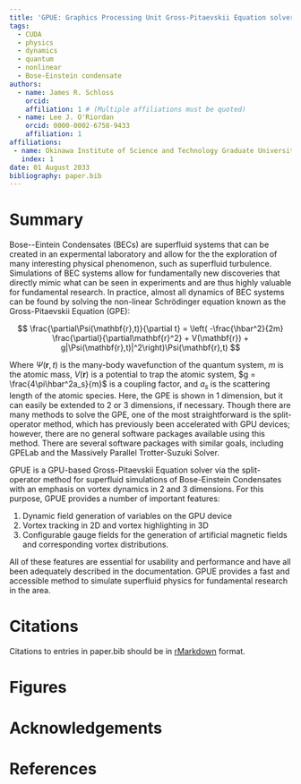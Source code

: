 ```yaml
---
title: 'GPUE: Graphics Processing Unit Gross-Pitaevskii Equation solver'
tags:
  - CUDA
  - physics
  - dynamics
  - quantum
  - nonlinear
  - Bose-Einstein condensate
authors:
  - name: James R. Schloss
    orcid: 
    affiliation: 1 # (Multiple affiliations must be quoted)
  - name: Lee J. O'Riordan
    orcid: 0000-0002-6758-9433
    affiliation: 1
affiliations:
 - name: Okinawa Institute of Science and Technology Graduate University, Onna-son, Okinawa 904-0495, Japan.
   index: 1
date: 01 August 2033
bibliography: paper.bib
---
```


# Summary

Bose--Eintein Condensates (BECs) are superfluid systems that can be created in an expermental laboratory and allow for the the exploration of many interesting physical phenomenon, such as superfluid turbulence.
Simulations of BEC systems allow for fundamentally new discoveries that directly mimic what can be seen in experiments and are thus highly valuable for fundamental research.
In practice, almost all dynamics of BEC systems can be found by solving the non-linear Schr&ouml;dinger equation known as the Gross-Pitaevskii Equation (GPE):

$$
\frac{\partial\Psi(\mathbf{r},t)}{\partial t} = \left( -\frac{\hbar^2}{2m} \frac{\partial}{\partial\mathbf{r}^2} + V(\mathbf{r}) + g|\Psi(\mathbf{r},t)|^2\right)\Psi(\mathbf{r},t)
$$

Where $\Psi(\mathbf{r},t)$ is the many-body wavefunction of the quantum system, $m$ is the atomic mass, $V(\mathbf{r})$ is a potential to trap the atomic system, $g = \frac{4\pi\hbar^2a_s}{m}$ is a coupling factor, and $a_s$ is the scattering length of the atomic species.
Here, the GPE is shown in 1 dimension, but it can easily be extended to 2 or 3 dimensions, if necessary.
Though there are many methods to solve the GPE, one of the most straightforward is the split-operator method, which has previously been accelerated with GPU devices; however, there are no general software packages available using this method.
There are several software packages with similar goals, including GPELab and the Massively Parallel Trotter-Suzuki Solver.


GPUE is a GPU-based Gross-Pitaevskii Equation solver via the split-operator method for superfluid simulations of Bose-Einstein Condensates with an emphasis on vortex dynamics in 2 and 3 dimensions.
For this purpose, GPUE provides a number of important features:
1. Dynamic field generation of variables on the GPU device
2. Vortex tracking in 2D and vortex highlighting in 3D
3. Configurable gauge fields for the generation of artificial magnetic fields and corresponding vortex distributions.

All of these features are essential for usability and performance and have all been adequately described in the documentation.
GPUE provides a fast and accessible method to simulate superfluid physics for fundamental research in the area.

# Citations

Citations to entries in paper.bib should be in
[rMarkdown](http://rmarkdown.rstudio.com/authoring_bibliographies_and_citations.html)
format.

# Figures

# Acknowledgements

# References
